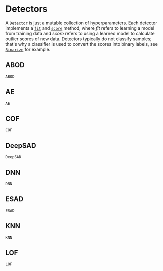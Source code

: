 # Detectors

A [`Detector`](@ref) is just a mutable collection of hyperparameters. Each detector implements a [`fit`](@ref) and [`score`](@ref) method, where *fit* refers to learning a model from training data and *score* refers to using a learned model to calculate outlier scores of new data. Detectors typically do not classify samples; that's why a classifier is used to convert the scores into binary labels, see [`Binarize`](@ref) for example.

## ABOD

```@docs
ABOD
```

## AE

```@docs
AE
```

## COF

```@docs
COF
```

## DeepSAD

```@docs
DeepSAD
```

## DNN

```@docs
DNN
```

## ESAD

```@docs
ESAD
```

## KNN

```@docs
KNN
```

## LOF

```@docs
LOF
```
